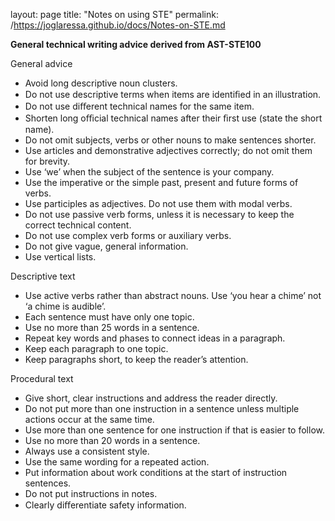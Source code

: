 layout: page
title: "Notes on using STE"
permalink: /https://joglaressa.github.io/docs/Notes-on-STE.md

**General technical writing advice derived from AST-STE100** 

General advice

- Avoid long descriptive noun clusters.
- Do not use descriptive terms when items are identiﬁed in an illustration.
- Do not use diﬀerent technical names for the same item. 
- Shorten long oﬃcial technical names after their ﬁrst use (state the short name). 
- Do not omit subjects, verbs or other nouns to make sentences shorter. 
- Use articles and demonstrative adjectives correctly; do not omit them for brevity. 
- Use ‘we’ when the subject of the sentence is your company. 
- Use the imperative or the simple past, present and future forms of verbs. 
- Use participles as adjectives. Do not use them with modal verbs. 
- Do not use passive verb forms, unless it is necessary to keep the correct technical content. 
- Do not use complex verb forms or auxiliary verbs. 
- Do not give vague, general information. 
- Use vertical lists. 

Descriptive text 

- Use active verbs rather than abstract nouns. Use ‘you hear a chime’ not ‘a chime is audible’. 
- Each sentence must have only one topic. 
- Use no more than 25 words in a sentence. 
- Repeat key words and phases to connect ideas in a paragraph. 
- Keep each paragraph to one topic. 
- Keep paragraphs short, to keep the reader’s attention. 

Procedural text 

- Give short, clear instructions and address the reader directly. 
- Do not put more than one instruction in a sentence unless multiple actions occur at the same time. 
- Use more than one sentence for one instruction if that is easier to follow. 
- Use no more than 20 words in a sentence. 
- Always use a consistent style. 
- Use the same wording for a repeated action. 
- Put information about work conditions at the start of instruction sentences. 
- Do not put instructions in notes. 
- Clearly diﬀerentiate safety information.
